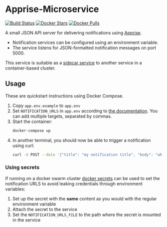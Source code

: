 # Apprise-Microservice

[![Build Status](https://ci.strahlungsfrei.de/api/badges/djmaze/apprise-microservice/status.svg)](https://ci.strahlungsfrei.de/djmaze/apprise-microservice)
[![Docker Stars](https://img.shields.io/docker/stars/mazzolino/apprise-microservice.svg)](https://hub.docker.com/r/mazzolino/apprise-microservice/) [![Docker Pulls](https://img.shields.io/docker/pulls/mazzolino/apprise-microservice.svg)](https://hub.docker.com/r/mazzolino/apprise-microservice/)

A small JSON API server for delivering notifications using [Apprise](https://github.com/caronc/apprise).

* Notification services can be configured using an environment variable.
* The service listens for JSON-formatted notification messages on port 5000.

This service is suitable as a [sidecar service](https://docs.microsoft.com/en-us/azure/architecture/patterns/sidecar) to another service in a container-based cluster.


## Usage

These are quickstart instructions using Docker Compose.

1. Copy `app.env.example` to `app.env`
2. Set `NOTIFICATION_URLS` in `app.env` according to [the documentation](https://github.com/caronc/apprise/wiki). You can add multiple targets, separated by commas.
3. Start the container:
    ```bash
    docker-compose up
    ```
4. In another terminal, you should now be able to trigger a notification using curl:
    ```bash
    curl -X POST --data '{"title": "my notification title", "body": "what a great notification service!"}' localhost:5000
    ```

### Using secrets

If running on a docker swarm cluster [docker secrets](https://docs.docker.com/engine/swarm/secrets/) can be used to set the notification URLS to avoid leaking credentials through environment variables:

1. Set up the secret with the **same** content as you would with the regular environment variable
2. Attach the secret to the service
3. Set the `NOTIFICATION_URLS_FILE` to the path where the secret is mounted in the service
